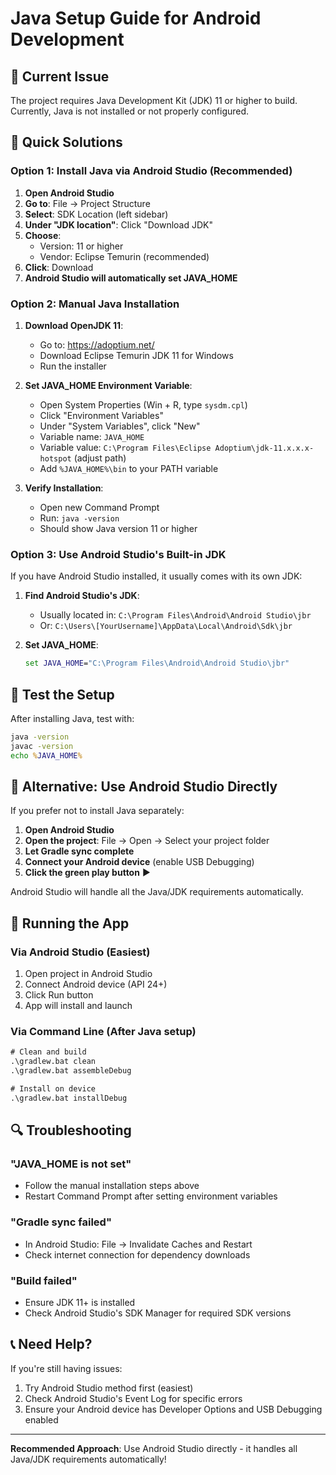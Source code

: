 # Java Setup Guide for Android Development

## 🚨 Current Issue
The project requires Java Development Kit (JDK) 11 or higher to build. Currently, Java is not installed or not properly configured.

## 🔧 Quick Solutions

### Option 1: Install Java via Android Studio (Recommended)

1. **Open Android Studio**
2. **Go to**: File → Project Structure
3. **Select**: SDK Location (left sidebar)
4. **Under "JDK location"**: Click "Download JDK"
5. **Choose**: 
   - Version: 11 or higher
   - Vendor: Eclipse Temurin (recommended)
6. **Click**: Download
7. **Android Studio will automatically set JAVA_HOME**

### Option 2: Manual Java Installation

1. **Download OpenJDK 11**:
   - Go to: https://adoptium.net/
   - Download Eclipse Temurin JDK 11 for Windows
   - Run the installer

2. **Set JAVA_HOME Environment Variable**:
   - Open System Properties (Win + R, type `sysdm.cpl`)
   - Click "Environment Variables"
   - Under "System Variables", click "New"
   - Variable name: `JAVA_HOME`
   - Variable value: `C:\Program Files\Eclipse Adoptium\jdk-11.x.x.x-hotspot` (adjust path)
   - Add `%JAVA_HOME%\bin` to your PATH variable

3. **Verify Installation**:
   - Open new Command Prompt
   - Run: `java -version`
   - Should show Java version 11 or higher

### Option 3: Use Android Studio's Built-in JDK

If you have Android Studio installed, it usually comes with its own JDK:

1. **Find Android Studio's JDK**:
   - Usually located in: `C:\Program Files\Android\Android Studio\jbr`
   - Or: `C:\Users\[YourUsername]\AppData\Local\Android\Sdk\jbr`

2. **Set JAVA_HOME**:
   ```cmd
   set JAVA_HOME="C:\Program Files\Android\Android Studio\jbr"
   ```

## 🧪 Test the Setup

After installing Java, test with:

```cmd
java -version
javac -version
echo %JAVA_HOME%
```

## 🚀 Alternative: Use Android Studio Directly

If you prefer not to install Java separately:

1. **Open Android Studio**
2. **Open the project**: File → Open → Select your project folder
3. **Let Gradle sync complete**
4. **Connect your Android device** (enable USB Debugging)
5. **Click the green play button** ▶️

Android Studio will handle all the Java/JDK requirements automatically.

## 📱 Running the App

### Via Android Studio (Easiest)
1. Open project in Android Studio
2. Connect Android device (API 24+)
3. Click Run button
4. App will install and launch

### Via Command Line (After Java setup)
```cmd
# Clean and build
.\gradlew.bat clean
.\gradlew.bat assembleDebug

# Install on device
.\gradlew.bat installDebug
```

## 🔍 Troubleshooting

### "JAVA_HOME is not set"
- Follow the manual installation steps above
- Restart Command Prompt after setting environment variables

### "Gradle sync failed"
- In Android Studio: File → Invalidate Caches and Restart
- Check internet connection for dependency downloads

### "Build failed"
- Ensure JDK 11+ is installed
- Check Android Studio's SDK Manager for required SDK versions

## 📞 Need Help?

If you're still having issues:
1. Try Android Studio method first (easiest)
2. Check Android Studio's Event Log for specific errors
3. Ensure your Android device has Developer Options and USB Debugging enabled

---

**Recommended Approach**: Use Android Studio directly - it handles all Java/JDK requirements automatically! 